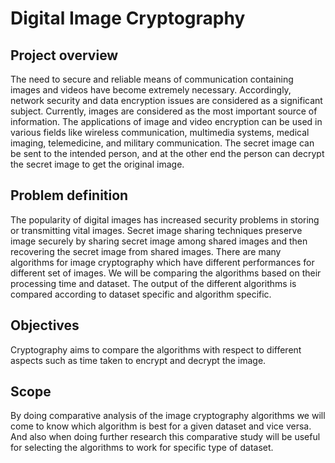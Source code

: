 # Digital Image Cryptography
## Project overview
The need to secure and reliable means of communication containing images and videos  have become  extremely  necessary. Accordingly, network security and data encryption issues are considered as a significant subject.  Currently, images are considered as the most important source of information.  The applications of image and video encryption can be used in various fields like wireless communication,  multimedia  systems,  medical imaging, telemedicine, and military communication. The secret image can be sent to the intended person, and at the other end the person can decrypt the secret image to get the original image.
## Problem definition
The popularity of digital images has increased security problems in storing or transmitting vital images. Secret image sharing techniques preserve image securely by sharing secret image among shared images and then recovering the secret image from shared images.
There are many algorithms for image cryptography which have different performances for different set of images. We will be comparing the algorithms based on their processing time and dataset. The output of the different algorithms is compared according to dataset specific and algorithm specific. 
 
## Objectives
Cryptography aims to compare the algorithms with respect to different aspects such as time taken to encrypt and decrypt the image.
## Scope
By doing comparative analysis of the image cryptography algorithms we will come to know which algorithm is best for a given dataset and vice versa. And also when doing further research this comparative study will be useful for selecting the algorithms to work for specific type of dataset.
